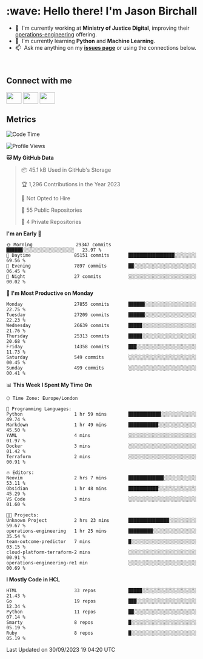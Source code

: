 <h1 align="left" id="jason-title">:wave: Hello there! I'm Jason Birchall</h1>

- :office: &nbsp;I'm currently working at **Ministry of Justice Digital**, improving their [operations-engineering](https://github.com/ministryofjustice/operations-engineering) offering.
- :seedling: &nbsp;I’m currently learning **Python** and **Machine Learning**.
- :mailbox: &nbsp;Ask me anything on my **[issues page]** or using the connections below.


<br>

<h2>Connect with me</h2>
<p>
<a href="https://twitter.com/jsonBirchall" target="blank"><img align="center" src="https://cdn.jsdelivr.net/npm/simple-icons@3.0.1/icons/twitter.svg" alt="" height="30" width="40" /></a>
<a href="https://keybase.io/json0" target="blank"><img align="center" src="https://cdn.jsdelivr.net/npm/simple-icons@3.0.1/icons/keybase.svg" alt="" height="30" width="40" /></a>
<a href="https://www.reddit.com/user/kakorate" target="blank"><img align="center" src="https://cdn.jsdelivr.net/npm/simple-icons@3.0.1/icons/reddit.svg" alt="" height="30" width="40" /></a>
</p>

<h2>Metrics</h2>

<!--START_SECTION:waka-->
![Code Time](http://img.shields.io/badge/Code%20Time-1%2C215%20hrs%2022%20mins-blue)

![Profile Views](http://img.shields.io/badge/Profile%20Views-2-blue)

**🐱 My GitHub Data** 

> 📦 45.1 kB Used in GitHub's Storage 
 > 
> 🏆 1,296 Contributions in the Year 2023
 > 
> 🚫 Not Opted to Hire
 > 
> 📜 55 Public Repositories 
 > 
> 🔑 4 Private Repositories 
 > 
**I'm an Early 🐤** 

```text
🌞 Morning                29347 commits       ██████░░░░░░░░░░░░░░░░░░░   23.97 % 
🌆 Daytime                85151 commits       █████████████████░░░░░░░░   69.56 % 
🌃 Evening                7897 commits        ██░░░░░░░░░░░░░░░░░░░░░░░   06.45 % 
🌙 Night                  27 commits          ░░░░░░░░░░░░░░░░░░░░░░░░░   00.02 % 
```
📅 **I'm Most Productive on Monday** 

```text
Monday                   27855 commits       ██████░░░░░░░░░░░░░░░░░░░   22.75 % 
Tuesday                  27209 commits       ██████░░░░░░░░░░░░░░░░░░░   22.23 % 
Wednesday                26639 commits       █████░░░░░░░░░░░░░░░░░░░░   21.76 % 
Thursday                 25313 commits       █████░░░░░░░░░░░░░░░░░░░░   20.68 % 
Friday                   14358 commits       ███░░░░░░░░░░░░░░░░░░░░░░   11.73 % 
Saturday                 549 commits         ░░░░░░░░░░░░░░░░░░░░░░░░░   00.45 % 
Sunday                   499 commits         ░░░░░░░░░░░░░░░░░░░░░░░░░   00.41 % 
```


📊 **This Week I Spent My Time On** 

```text
🕑︎ Time Zone: Europe/London

💬 Programming Languages: 
Python                   1 hr 59 mins        ████████████░░░░░░░░░░░░░   49.74 % 
Markdown                 1 hr 49 mins        ███████████░░░░░░░░░░░░░░   45.50 % 
YAML                     4 mins              ░░░░░░░░░░░░░░░░░░░░░░░░░   01.97 % 
Docker                   3 mins              ░░░░░░░░░░░░░░░░░░░░░░░░░   01.42 % 
Terraform                2 mins              ░░░░░░░░░░░░░░░░░░░░░░░░░   00.91 % 

🔥 Editors: 
Neovim                   2 hrs 7 mins        █████████████░░░░░░░░░░░░   53.11 % 
Obsidian                 1 hr 48 mins        ███████████░░░░░░░░░░░░░░   45.29 % 
VS Code                  3 mins              ░░░░░░░░░░░░░░░░░░░░░░░░░   01.60 % 

🐱‍💻 Projects: 
Unknown Project          2 hrs 23 mins       ███████████████░░░░░░░░░░   59.67 % 
operations-engineering   1 hr 25 mins        █████████░░░░░░░░░░░░░░░░   35.54 % 
team-outcome-predictor   7 mins              █░░░░░░░░░░░░░░░░░░░░░░░░   03.15 % 
cloud-platform-terraform-2 mins              ░░░░░░░░░░░░░░░░░░░░░░░░░   00.91 % 
operations-engineering-re1 min               ░░░░░░░░░░░░░░░░░░░░░░░░░   00.69 % 
```

**I Mostly Code in HCL** 

```text
HTML                     33 repos            █████░░░░░░░░░░░░░░░░░░░░   21.43 % 
Go                       19 repos            ███░░░░░░░░░░░░░░░░░░░░░░   12.34 % 
Python                   11 repos            ██░░░░░░░░░░░░░░░░░░░░░░░   07.14 % 
Smarty                   8 repos             █░░░░░░░░░░░░░░░░░░░░░░░░   05.19 % 
Ruby                     8 repos             █░░░░░░░░░░░░░░░░░░░░░░░░   05.19 % 
```




 Last Updated on 30/09/2023 19:04:20 UTC
<!--END_SECTION:waka-->

<!-- links -->

[issues page]: https://github.com/jasonBirchall/jasonBirchall/issues "jasonBirchall/issues"
